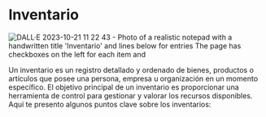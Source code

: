 # Inventario

![DALL·E 2023-10-21 11 22 43 - Photo of a realistic notepad with a handwritten title 'Inventario' and lines below for entries  The page has checkboxes on the left for each item and ](https://github.com/Condominio-Santa-Maria/inventario/assets/7370358/00ede008-6a8f-4927-9797-107a0cea7b6e)

Un inventario es un registro detallado y ordenado de bienes, productos o artículos que posee una persona, empresa u organización en un momento específico. El objetivo principal de un inventario es proporcionar una herramienta de control para gestionar y valorar los recursos disponibles. Aquí te presento algunos puntos clave sobre los inventarios:
